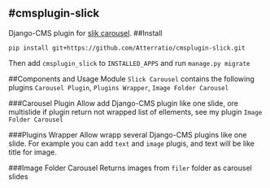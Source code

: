 #cmsplugin-slick
-----
Django-CMS plugin for [slik carousel](http://kenwheeler.github.io/slick/).
##Install
```
pip install git+https://github.com/Atterratio/cmsplugin-slick.git
```
Then add `cmsplugin_slick` to `INSTALLED_APPS` and run `manage.py migrate`

##Components and Usage
Module `Slick Carousel` contains the following plugins `Carousel Plugin`, `Plugins Wrapper`, `Image Folder Carousel`

###Carousel Plugin
Allow add Django-CMS plugin like one slide, ore multislide if plugin return not wrapped list of ellements, see my plugin `Image Folder Carousel`

###Plugins Wrapper
Allow wrapp several Django-CMS plugins like one slide. For example you can add `text` and `image` plugis, and text will be like title for image.

###Image Folder Carousel
Returns images from `filer` folder as carousel slides
